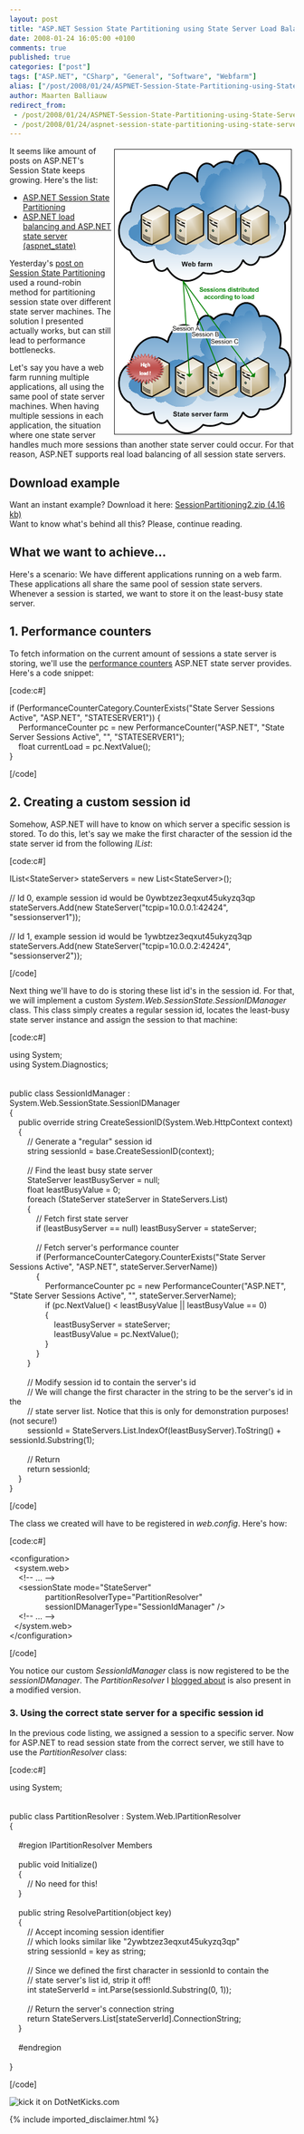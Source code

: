 ```yaml
---
layout: post
title: "ASP.NET Session State Partitioning using State Server Load Balancing"
date: 2008-01-24 16:05:00 +0100
comments: true
published: true
categories: ["post"]
tags: ["ASP.NET", "CSharp", "General", "Software", "Webfarm"]
alias: ["/post/2008/01/24/ASPNET-Session-State-Partitioning-using-State-Server-Load-Balancing.aspx", "/post/2008/01/24/aspnet-session-state-partitioning-using-state-server-load-balancing.aspx"]
author: Maarten Balliauw
redirect_from:
 - /post/2008/01/24/ASPNET-Session-State-Partitioning-using-State-Server-Load-Balancing.aspx
 - /post/2008/01/24/aspnet-session-state-partitioning-using-state-server-load-balancing.aspx
---
```

<p><img style="width: 312px; height: 502px;" src="/images/session_state_load_balancing.png" border="1" alt="" hspace="5" vspace="5" width="312" height="502" align="right" />It seems like amount of posts on ASP.NET's Session State keeps growing. Here's the list:</p>
<ul>
<li><a href="/post/2008/01/ASPNET-Session-State-Partitioning.aspx">ASP.NET Session State Partitioning</a></li>
<li><a href="/post/2007/11/ASPNET-load-balancing-and-ASPNET-state-server-(aspnet_state).aspx">ASP.NET load balancing and ASP.NET state server (aspnet_state)</a></li>
</ul>
<p>Yesterday's <a href="/post/2008/01/ASPNET-Session-State-Partitioning.aspx">post on Session State Partitioning</a> used a round-robin method for partitioning session state over different state server machines. The solution I presented actually works, but can still lead to performance bottlenecks.</p>
<p>Let's say you have a web farm running multiple applications, all using the same pool of state server machines. When having multiple sessions in each application, the situation where one state server handles much more sessions than another state server could occur. For that reason, ASP.NET supports real load balancing of all session state servers.</p>
<h2>Download example</h2>
<p>Want an instant example? Download it here: <a href="/files/2012/11/SessionPartitioning2.zip">SessionPartitioning2.zip (4.16 kb)</a><br />Want to know what's behind all this? Please, continue reading.</p>
<h2>What we want to achieve...</h2>
<p>Here's a scenario: We have different applications running on a web farm. These applications all share the same pool of session state servers. Whenever a session is started, we want to store it on the least-busy state server.</p>
<h2>1. Performance counters</h2>
<p>To fetch information on the current amount of sessions a state server is storing, we'll use the <a href="http://msdn2.microsoft.com/en-us/library/fxk122b4.aspx" target="_blank">performance counters</a> ASP.NET state server provides. Here's a code snippet:</p>
<p>[code:c#]</p>
<p>if (PerformanceCounterCategory.CounterExists("State Server Sessions Active", "ASP.NET", "STATESERVER1")) {<br /> &nbsp;&nbsp;&nbsp; PerformanceCounter pc = new PerformanceCounter("ASP.NET", "State Server Sessions Active", "", "STATESERVER1");<br /> &nbsp;&nbsp;&nbsp; float currentLoad = pc.NextValue();<br /> }</p>
<p>[/code]</p>
<h2>2. Creating a custom session id</h2>
<p>Somehow, ASP.NET will have to know on which server a specific session is stored. To do this, let's say we make the first character of the session id the state server id from the following <em>IList</em>:</p>
<p>[code:c#]</p>
<p>IList&lt;StateServer&gt; stateServers = new List&lt;StateServer&gt;();<br /> <br /> // Id 0, example session id would be 0ywbtzez3eqxut45ukyzq3qp<br /> stateServers.Add(new StateServer("tcpip=10.0.0.1:42424", "sessionserver1"));<br /> <br /> // Id 1, example session id would be 1ywbtzez3eqxut45ukyzq3qp<br /> stateServers.Add(new StateServer("tcpip=10.0.0.2:42424", "sessionserver2"));</p>
<p>[/code]</p>
<p>Next thing we'll have to do is storing these list id's in the session id. For that, we will implement a custom <em>System.Web.SessionState.SessionIDManager</em> class. This class simply creates a regular session id, locates the least-busy state server instance and assign the session to that machine:</p>
<p>[code:c#]</p>
<p>using System;<br /> using System.Diagnostics;<br /> <br /> <br /> public class SessionIdManager : System.Web.SessionState.SessionIDManager<br /> {<br /> &nbsp;&nbsp;&nbsp; public override string CreateSessionID(System.Web.HttpContext context)<br /> &nbsp;&nbsp;&nbsp; {<br /> &nbsp;&nbsp;&nbsp;&nbsp;&nbsp;&nbsp;&nbsp; // Generate a "regular" session id<br /> &nbsp;&nbsp;&nbsp;&nbsp;&nbsp;&nbsp;&nbsp; string sessionId = base.CreateSessionID(context); <br /> <br /> &nbsp;&nbsp;&nbsp;&nbsp;&nbsp;&nbsp;&nbsp; // Find the least busy state server<br /> &nbsp;&nbsp;&nbsp;&nbsp;&nbsp;&nbsp;&nbsp; StateServer leastBusyServer = null;<br /> &nbsp;&nbsp;&nbsp;&nbsp;&nbsp;&nbsp;&nbsp; float leastBusyValue = 0;<br /> &nbsp;&nbsp;&nbsp;&nbsp;&nbsp;&nbsp;&nbsp; foreach (StateServer stateServer in StateServers.List)<br /> &nbsp;&nbsp;&nbsp;&nbsp;&nbsp;&nbsp;&nbsp; {<br /> &nbsp;&nbsp;&nbsp;&nbsp;&nbsp;&nbsp;&nbsp;&nbsp;&nbsp;&nbsp;&nbsp; // Fetch first state server<br /> &nbsp;&nbsp;&nbsp;&nbsp;&nbsp;&nbsp;&nbsp;&nbsp;&nbsp;&nbsp;&nbsp; if (leastBusyServer == null) leastBusyServer = stateServer; <br /> <br /> &nbsp;&nbsp;&nbsp;&nbsp;&nbsp;&nbsp;&nbsp;&nbsp;&nbsp;&nbsp;&nbsp; // Fetch server's performance counter<br /> &nbsp;&nbsp;&nbsp;&nbsp;&nbsp;&nbsp;&nbsp;&nbsp;&nbsp;&nbsp;&nbsp; if (PerformanceCounterCategory.CounterExists("State Server Sessions Active", "ASP.NET", stateServer.ServerName))<br /> &nbsp;&nbsp;&nbsp;&nbsp;&nbsp;&nbsp;&nbsp;&nbsp;&nbsp;&nbsp;&nbsp; {<br /> &nbsp;&nbsp;&nbsp;&nbsp;&nbsp;&nbsp;&nbsp;&nbsp;&nbsp;&nbsp;&nbsp;&nbsp;&nbsp;&nbsp;&nbsp; PerformanceCounter pc = new PerformanceCounter("ASP.NET", "State Server Sessions Active", "", stateServer.ServerName);<br /> &nbsp;&nbsp;&nbsp;&nbsp;&nbsp;&nbsp;&nbsp;&nbsp;&nbsp;&nbsp;&nbsp;&nbsp;&nbsp;&nbsp;&nbsp; if (pc.NextValue() &lt; leastBusyValue || leastBusyValue == 0)<br /> &nbsp;&nbsp;&nbsp;&nbsp;&nbsp;&nbsp;&nbsp;&nbsp;&nbsp;&nbsp;&nbsp;&nbsp;&nbsp;&nbsp;&nbsp; {<br /> &nbsp;&nbsp;&nbsp;&nbsp;&nbsp;&nbsp;&nbsp;&nbsp;&nbsp;&nbsp;&nbsp;&nbsp;&nbsp;&nbsp;&nbsp;&nbsp;&nbsp;&nbsp;&nbsp; leastBusyServer = stateServer;<br /> &nbsp;&nbsp;&nbsp;&nbsp;&nbsp;&nbsp;&nbsp;&nbsp;&nbsp;&nbsp;&nbsp;&nbsp;&nbsp;&nbsp;&nbsp;&nbsp;&nbsp;&nbsp;&nbsp; leastBusyValue = pc.NextValue();<br /> &nbsp;&nbsp;&nbsp;&nbsp;&nbsp;&nbsp;&nbsp;&nbsp;&nbsp;&nbsp;&nbsp;&nbsp;&nbsp;&nbsp;&nbsp; }<br /> &nbsp;&nbsp;&nbsp;&nbsp;&nbsp;&nbsp;&nbsp;&nbsp;&nbsp;&nbsp;&nbsp; }<br /> &nbsp;&nbsp;&nbsp;&nbsp;&nbsp;&nbsp;&nbsp; } <br /> <br /> &nbsp;&nbsp;&nbsp;&nbsp;&nbsp;&nbsp;&nbsp; // Modify session id to contain the server's id<br /> &nbsp;&nbsp;&nbsp;&nbsp;&nbsp;&nbsp;&nbsp; // We will change the first character in the string to be the server's id in the<br /> &nbsp;&nbsp;&nbsp;&nbsp;&nbsp;&nbsp;&nbsp; // state server list. Notice that this is only for demonstration purposes! (not secure!)<br /> &nbsp;&nbsp;&nbsp;&nbsp;&nbsp;&nbsp;&nbsp; sessionId = StateServers.List.IndexOf(leastBusyServer).ToString() + sessionId.Substring(1); <br /> <br /> &nbsp;&nbsp;&nbsp;&nbsp;&nbsp;&nbsp;&nbsp; // Return<br /> &nbsp;&nbsp;&nbsp;&nbsp;&nbsp;&nbsp;&nbsp; return sessionId;<br /> &nbsp;&nbsp;&nbsp; }<br /> }</p>
<p>[/code]</p>
<p>The class we created will have to be registered in <em>web.config</em>. Here's how:</p>
<p>[code:c#]</p>
<p>&lt;configuration&gt;<br /> &nbsp; &lt;system.web&gt;<br /> &nbsp;&nbsp;&nbsp; &lt;!-- ... --&gt;<br /> &nbsp;&nbsp;&nbsp; &lt;sessionState mode="StateServer"<br /> &nbsp;&nbsp;&nbsp;&nbsp;&nbsp;&nbsp;&nbsp;&nbsp;&nbsp;&nbsp;&nbsp;&nbsp;&nbsp;&nbsp;&nbsp; partitionResolverType="PartitionResolver"<br /> &nbsp;&nbsp;&nbsp;&nbsp;&nbsp;&nbsp;&nbsp;&nbsp;&nbsp;&nbsp;&nbsp;&nbsp;&nbsp;&nbsp;&nbsp; sessionIDManagerType="SessionIdManager" /&gt;<br /> &nbsp;&nbsp;&nbsp; &lt;!-- ... --&gt;<br /> &nbsp; &lt;/system.web&gt;<br /> &lt;/configuration&gt;</p>
<p>[/code]</p>
<p>You notice our custom <em>SessionIdManager</em> class is now registered to be the <em>sessionIDManager</em>. The <em>PartitionResolver</em> I <a href="/post/2008/01/ASPNET-Session-State-Partitioning.aspx" target="_blank">blogged about</a> is also present in a modified version.</p>
<h3>3. Using the correct state server for a specific session id</h3>
<p>In the previous code listing, we assigned a session to a specific server. Now for ASP.NET to read session state from the correct server, we still have to use the <em>PartitionResolver</em> class:</p>
<p>[code:c#]</p>
<p>using System; <br /> <br /> <br /> public class PartitionResolver : System.Web.IPartitionResolver<br /> { <br /> <br /> &nbsp;&nbsp;&nbsp; #region IPartitionResolver Members <br /> <br /> &nbsp;&nbsp;&nbsp; public void Initialize()<br /> &nbsp;&nbsp;&nbsp; {<br /> &nbsp;&nbsp;&nbsp;&nbsp;&nbsp;&nbsp;&nbsp; // No need for this!<br /> &nbsp;&nbsp;&nbsp; } <br /> <br /> &nbsp;&nbsp;&nbsp; public string ResolvePartition(object key)<br /> &nbsp;&nbsp;&nbsp; {<br /> &nbsp;&nbsp;&nbsp;&nbsp;&nbsp;&nbsp;&nbsp; // Accept incoming session identifier<br /> &nbsp;&nbsp;&nbsp;&nbsp;&nbsp;&nbsp;&nbsp; // which looks similar like "2ywbtzez3eqxut45ukyzq3qp"<br /> &nbsp;&nbsp;&nbsp;&nbsp;&nbsp;&nbsp;&nbsp; string sessionId = key as string; <br /> <br /> &nbsp;&nbsp;&nbsp;&nbsp;&nbsp;&nbsp;&nbsp; // Since we defined the first character in sessionId to contain the<br /> &nbsp;&nbsp;&nbsp;&nbsp;&nbsp;&nbsp;&nbsp; // state server's list id, strip it off!<br /> &nbsp;&nbsp;&nbsp;&nbsp;&nbsp;&nbsp;&nbsp; int stateServerId = int.Parse(sessionId.Substring(0, 1)); <br /> <br /> &nbsp;&nbsp;&nbsp;&nbsp;&nbsp;&nbsp;&nbsp; // Return the server's connection string<br /> &nbsp;&nbsp;&nbsp;&nbsp;&nbsp;&nbsp;&nbsp; return StateServers.List[stateServerId].ConnectionString;<br /> &nbsp;&nbsp;&nbsp; } <br /> <br /> &nbsp;&nbsp;&nbsp; #endregion <br /> <br /> }</p>
<p>[/code]</p>
<p><img src="http://www.dotnetkicks.com/Services/Images/KickItImageGenerator.ashx?url=/post/2008/01/ASPNET-Session-State-Partitioning-using-State-Server-Load-Balancing.aspx" border="0" alt="kick it on DotNetKicks.com" width="82" height="18" />&nbsp;</p>

{% include imported_disclaimer.html %}

